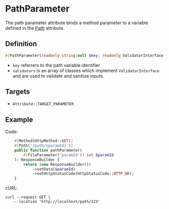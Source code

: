 # PathParameter

The path parameter attribute binds a method parameter to a variable defined in the [Path](#path) attribute.

## Definition
```php
#[PathParameter(readonly string|null $key, readonly ValidatorInterface[] $validators = [])]
```

- `key` referrers to the path variable identifier
- `validators` is an array of classes which implement `ValidatorInterface` and are used to validate and sanitize inputs.

## Targets

- `Attribute::TARGET_PARAMETER`

## Example

Code:
```php
    #[Method(HttpMethod::GET)]
    #[Path('/path/{paramId}')]
    public function pathParameter(
        #[FileParameter('paramId')] int $paramId
    ): ResponseBuilder {
        return (new ResponseBuilder())
            ->setData($paramId)
            ->setHttpStatusCode(HttpStatusCode::HTTP_OK);
    }
```

cURL:
```shell
curl --request GET \
    --location 'http://localhost/path/123'
```
